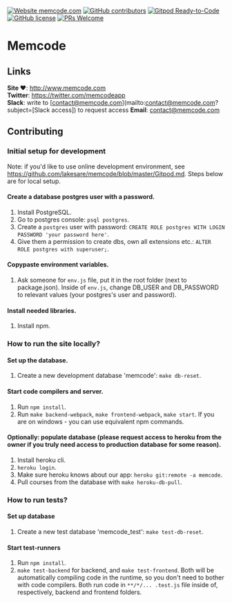 [![Website memcode.com](https://img.shields.io/website-up-down-green-red/http/shields.io.svg)](http://memcode.com)
[![GitHub contributors](https://img.shields.io/github/contributors/lakesare/memcode)](https://GitHub.com/Naereen/lakesare/memcode/contributors/)
[![Gitpod Ready-to-Code](https://img.shields.io/badge/Gitpod-Ready--to--Code-blue?logo=gitpod)](https://gitpod.io/#https://github.com/lakesare/memcode)
[![GitHub license](https://img.shields.io/github/license/Naereen/StrapDown.js.svg)](https://github.com/lakesare/memcode/blob/master/LICENSE)
[![PRs Welcome](https://img.shields.io/badge/PRs-welcome-brightgreen.svg)](https://reactjs.org/docs/how-to-contribute.html#your-first-pull-request)

# Memcode

## Links

**Site ❤️**: http://www.memcode.com  
**Twitter**: https://twitter.com/memcodeapp  
**Slack**: write to [contact@memcode.com](mailto:contact@memcode.com?subject=[Slack access]) to request access
**Email**: contact@memcode.com

## Contributing

### Initial setup for development

Note: if you'd like to use online development environment, see https://github.com/lakesare/memcode/blob/master/Gitpod.md. Steps below are for local setup.

#### Create a database postgres user with a password.
1. Install PostgreSQL.
2. Go to postgres console: `psql postgres`.
3. Create a `postgres` user with password: `CREATE ROLE postgres WITH LOGIN PASSWORD 'your password here'`.
4. Give them a permission to create dbs, own all extensions etc.: `ALTER ROLE postgres with superuser;`.

#### Copypaste environment variables.
1. Ask someone for `env.js` file, put it in the root folder (next to package.json). Inside of `env.js`, change DB_USER and DB_PASSWORD to relevant values (your postgres's user and password).

#### Install needed libraries.
1. Install npm.


### How to run the site locally? 

#### Set up the database.
1. Create a new development database 'memcode': `make db-reset`.

#### Start code compilers and server.
1. Run `npm install`.
2. Run `make backend-webpack`, `make frontend-webpack`, `make start`. If you are on windows - you can use equivalent npm commands.

#### Optionally: populate database (please request access to heroku from the owner if you truly need access to production database for some reason).
1. Install heroku cli.
2. `heroku login`.
3. Make sure heroku knows about our app: `heroku git:remote -a memcode`.
4. Pull courses from the database with `make heroku-db-pull`.


### How to run tests?

#### Set up database
1. Create a new test database 'memcode_test': `make test-db-reset`.

#### Start test-runners
1. Run `npm install`.
2. `make test-backend` for backend, and `make test-frontend`. Both will be automatically compiling code in the runtime, so you don't need to bother with code compilers. Both run code in `**/*/... .test.js` file inside of, respectively, backend and frontend folders.
